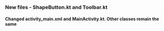 ### New files - ShapeButton.kt and Toolbar.kt
#### Changed activity_main.xml and MainActivity.kt. Other classes remain the same